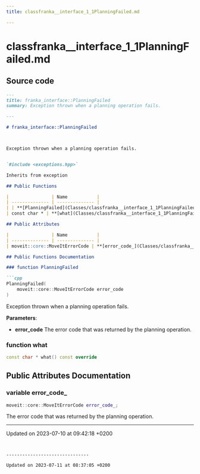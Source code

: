 ```yaml
---
title: classfranka__interface_1_1PlanningFailed.md

---
```


# classfranka__interface_1_1PlanningFailed.md






## Source code

```markdown
---
title: franka_interface::PlanningFailed
summary: Exception thrown when a planning operation fails. 

---

# franka_interface::PlanningFailed



Exception thrown when a planning operation fails. 


`#include <exceptions.hpp>`

Inherits from exception

## Public Functions

|                | Name           |
| -------------- | -------------- |
| | **[PlanningFailed](Classes/classfranka__interface_1_1PlanningFailed.md#function-planningfailed)**(moveit::core::MoveItErrorCode error_code)<br>Exception thrown when a planning operation fails.  |
| const char * | **[what](Classes/classfranka__interface_1_1PlanningFailed.md#function-what)**() const override |

## Public Attributes

|                | Name           |
| -------------- | -------------- |
| moveit::core::MoveItErrorCode | **[error_code_](Classes/classfranka__interface_1_1PlanningFailed.md#variable-error-code-)** <br>The error code that was returned by the planning operation.  |

## Public Functions Documentation

### function PlanningFailed

```cpp
PlanningFailed(
    moveit::core::MoveItErrorCode error_code
)
```

Exception thrown when a planning operation fails. 

**Parameters**: 

  * **error_code** The error code that was returned by the planning operation. 


### function what

```cpp
const char * what() const override
```


## Public Attributes Documentation

### variable error_code_

```cpp
moveit::core::MoveItErrorCode error_code_;
```

The error code that was returned by the planning operation. 

-------------------------------

Updated on 2023-07-10 at 09:42:18 +0200
```


-------------------------------

Updated on 2023-07-11 at 08:37:05 +0200
